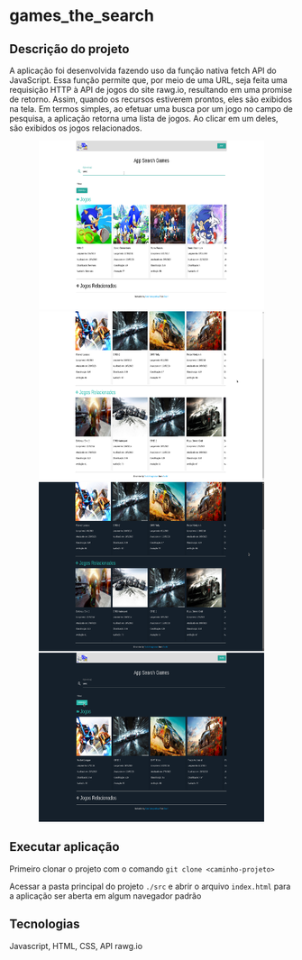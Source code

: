 # games_the_search

## Descrição do projeto
A aplicação foi desenvolvida fazendo uso da função nativa fetch API do JavaScript. Essa função permite que, por meio de uma URL, seja feita uma requisição HTTP à API de jogos do site rawg.io, resultando em uma promise de retorno. Assim, quando os recursos estiverem prontos, eles são exibidos na tela. Em termos simples, ao efetuar uma busca por um jogo no campo de pesquisa, a aplicação retorna uma lista de jogos. Ao clicar em um deles, são exibidos os jogos relacionados.

<p align="center">
  <img src="src/img/gamer4.png" width="400" height="300" title="hover text">
  <img src="src/img/gamer5.png" width="400" height="300" alt="accessibility text">
  <img src="src/img/gamer6.png" width="400" height="300" title="hover text">
  <img src="src/img/gamer7.png" width="400" height="300" alt="accessibility text">
</p>

## Executar aplicação
Primeiro clonar o projeto com o comando `git clone <caminho-projeto>`

Acessar a pasta principal do projeto `./src` e abrir o arquivo `index.html` para a aplicação ser aberta em algum
navegador padrão

## Tecnologias
Javascript,
HTML,
CSS,
API rawg.io